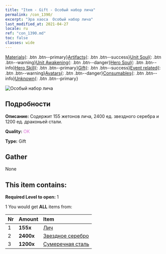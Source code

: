 ```yaml
---
title: "Item - Gift - Особый набор лича"
permalink: /con_1390/
excerpt: "Эра хаоса  Особый набор лича"
last_modified_at: 2021-04-27
locale: ru
ref: "con_1390.md"
toc: false
classes: wide
---
```

 [Materials](/ItemsRU/){: .btn .btn--primary}[Artifacts](/ItemsRU/Artifacts/){: .btn .btn--success}[Unit Soul](/ItemsRU/UnitSoul/){: .btn .btn--warning}[Unit Awakening](/ItemsRU/UnitAwakening/){: .btn .btn--danger}[Hero Soul](/ItemsRU/HeroSoul/){: .btn .btn--info}[Hero Skill](/ItemsRU/HeroSkill/){: .btn .btn--primary}[Gift](/ItemsRU/Gift/){: .btn .btn--success}[Event related](/ItemsRU/Events/){: .btn .btn--warning}[Avatars](/ItemsRU/Avatars/){: .btn .btn--danger}[Consumables](/ItemsRU/Consumables/){: .btn .btn--info}[Unknown](/ItemsRU/Unknown/){: .btn .btn--primary}

 ![Особый набор лича](/images/t/i_907004.png)

## Подробности
 **Описание:** Содержит 155 жетонов лича, 2400 ед. звездного серебра и 1200 ед. драконьей стали.

 **Quality:** <span style="color: #DA70D6">OK</span>

 **Type:** Gift

## Gather

  None

## This item contains:

 **Required Level to open:** 1

 1 You would get **ALL** items  from:

  | Nr | Amount |     Item    |
  |:---|:-------|:------------|
  | 1 |  **155x** | [Лич](/ItemsRU/unt_212/) |  | 
  | 2 |  **2400x** | [Звездное серебро](/ItemsRU/con_882/) |  | 
  | 3 |  **1200x** | [Сумеречная сталь](/ItemsRU/con_881/) |  | 
